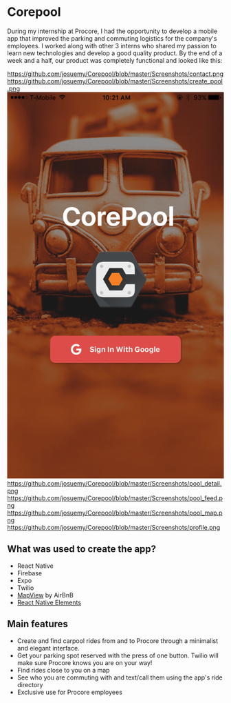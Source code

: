 # Corepool
During my internship at Procore, I had the opportunity to develop a mobile app that improved the parking and commuting logistics for the company's employees. I worked along with other 3 interns who shared my passion to learn new technologies and develop a good quality product. By the end of a week and a half, our product was completely functional and looked like this:

https://github.com/josuemy/Corepool/blob/master/Screenshots/contact.png
https://github.com/josuemy/Corepool/blob/master/Screenshots/create_pool.png
![home](https://github.com/josuemy/Corepool/blob/master/Screenshots/home.png)
https://github.com/josuemy/Corepool/blob/master/Screenshots/pool_detail.png
https://github.com/josuemy/Corepool/blob/master/Screenshots/pool_feed.png
https://github.com/josuemy/Corepool/blob/master/Screenshots/pool_map.png
https://github.com/josuemy/Corepool/blob/master/Screenshots/profile.png


## What was used to create the app?
* React Native
* Firebase
* Expo
* Twilio
* [MapView](https://github.com/airbnb/react-native-maps) by AirBnB
* [React Native Elements](https://github.com/react-native-training/react-native-elements)

## Main features
* Create and find carpool rides from and to Procore through a minimalist and elegant interface.
* Get your parking spot reserved with the press of one button. Twilio will make sure Procore knows you are on your way!
* Find rides close to you on a map
* See who you are commuting with and text/call them using the app's ride directory
* Exclusive use for Procore employees
